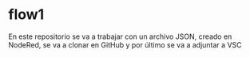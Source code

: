 # flow1
En este repositorio se va a trabajar con un archivo JSON, creado en NodeRed, se va a clonar en GitHub y por último se va a adjuntar a VSC
